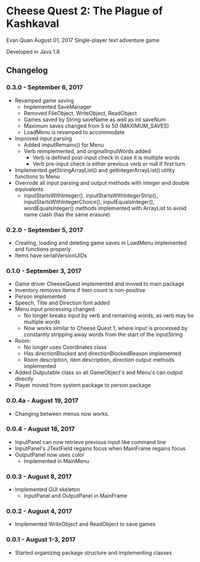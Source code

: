 # Cheese Quest 2: The Plague of Kashkaval

Evan Quan August 01, 2017
Single-player text adventure game

Developed in Java 1.8

## Changelog
### 0.3.0 - September 6, 2017
- Revamped game saving
    - Implemented SaveManager
    - Removed FileObject, WriteObject, ReadObject
    - Games saved by String saveName as well as int saveNum
    - Maximum saves changed from 5 to 50 (MAXIMUM_SAVES)
    - LoadMenu is revamped to accommodate
- Improved input parsing
    - Added imputRemains() for Menu
    - Verb reimplemented, and originalInputWords added
        - Verb is defined post-input check in case it is multiple words
        - Verb pre-input check is either previous verb or null if first turn
- Implemented getStringArrayList() and getIntegerArrayList() utility functions to Menu
- Overrode all input parsing and output methods with integer and double equivalents
    - inputStartsWithInteger(), inputStartsWithIntegerStrip(), inputStartsWithIntegerChoice(), inputEqualsInteger(), wordEqualsInteger() methods implemented with ArrayList<Integer> to avoid name clash (has the same erasure)
### 0.2.0 - September 5, 2017
- Creating, loading and deleting game saves in LoadMenu implemented and functions properly
- Items have serialVersionUIDs
### 0.1.0 - September 3, 2017
- Game driver CheeseQuest implemented and moved to main package
- Inventory removes items if item count is non-positive
- Person implemented
- Speech, Title and Direction font added
- Menu input processing changed
    - No longer breaks input by verb and remaining words, as verb may be multiple words
    - Now works similar to Cheese Quest 1, where input is processed by constantly stripping away words from the start of the inputString
- Room:
    - No longer uses Coordinates class
    - Has directionBlocked and directionBlockedReason implemented
    - Room description, item description, direction output methods implemented
- Added Outputable class so all GameObject's and Menu's can output directly
- Player moved from system package to person package
### 0.0.4a - August 19, 2017
- Changing between menus now works.
### 0.0.4 - August 18, 2017
- InputPanel can now retrieve previous input like command line
- InputPanel's JTextField regains focus when MainFrame regains focus
- OutputPanel now uses color
    - Implemented in MainMenu
### 0.0.3 - August 8, 2017
- Implemented GUI skeleton
    - InputPanel and OutputPanel in MainFrame
### 0.0.2 - August 4, 2017
- Implemented WriteObject and ReadObject to save games
### 0.0.1 - August 1-3, 2017
- Started organizing package structure and implementing classes

